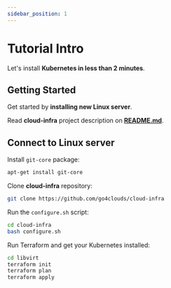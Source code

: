 ```yaml
---
sidebar_position: 1
---
```


# Tutorial Intro

Let's install **Kubernetes in less than 2 minutes**.

## Getting Started

Get started by **installing new Linux server**.

Read **cloud-infra** project description on **[README.md](https://github.com/go4clouds/cloud-infra)**.

## Connect to Linux server

Install `git-core` package:

```bash
apt-get install git-core
```

Clone **cloud-infra** repository:

```bash
git clone https://github.com/go4clouds/cloud-infra
```

Run the `configure.sh` script:

```bash
cd cloud-infra
bash configure.sh
```

Run Terraform and get your Kubernetes installed:

```bash
cd libvirt
terraform init
terraform plan
terraform apply
```

